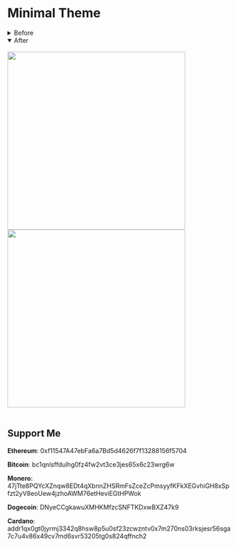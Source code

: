 # Minimal Theme


<details>
<summary>Before</summary>
<br>
<img src="https://i.imgur.com/x4Xu5xe.png" width="400"/><img src="https://i.imgur.com/NlPcLMF.png" width="400"/>
</details>

<details open>
<summary>After</summary>
<br>
<img src="https://i.imgur.com/fnbYLFi.png" width="400"/><img src="https://i.imgur.com/gklMTv5.png" width="400"/>
</details>

<br>

## Support Me

**Ethereum**: 0xf11547A47ebFa6a7Bd5d4626f7f13288156f5704

**Bitcoin**: bc1qnlsffdulhg0fz4fw2vt3ce3jes65x6c23wrg6w

**Monero**: 47jTte8PQYcXZnqw8EDt4qXbnnZHSRmFsZceZcPmsyyfKFkXEGvhiGH8xSpfzt2yV8eoUew4jzhoAWM76etHeviEGtHPWok

**Dogecoin**: DNyeCCgkawuXMHKMfzcSNFTKDxwBXZ47k9

**Cardano**: addr1qx0gt0jyrmj3342q8hsw8p5u0sf23zcwzntv0x7m270ns03rksjesr56sga7c7u4v86x49cv7md6svr53205tg0s824qffnch2
